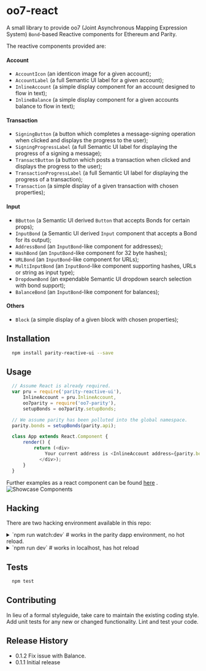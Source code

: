 oo7-react
=========

A small library to provide oo7 (Joint Asynchronous Mapping Expression System)
`Bond`-based Reactive components for Ethereum and Parity.

The reactive components provided are:
#### Account
- `AccountIcon` (an identicon image for a given account);
- `AccountLabel` (a full Semantic UI label for a given account);
- `InlineAccount` (a simple display component for an account designed to flow in text);
- `InlineBalance` (a simple display component for a given accounts balance to flow in text);
#### Transaction
- `SigningButton` (a button which completes a message-signing operation when clicked and displays the progress to the user);
- `SigningProgressLabel` (a full Semantic UI label for displaying the progress of a signing a message);
- `TransactButton` (a button which posts a transaction when clicked and displays the progress to the user);
- `TransactionProgressLabel` (a full Semantic UI label for displaying the progress of a transaction);
- `Transaction` (a simple display of a given transaction with chosen properties);
#### Input
- `BButton` (a Semantic UI derived `Button` that accepts Bonds for certain props);
- `InputBond` (a Semantic UI derived `Input` component that accepts a Bond for its output);
- `AddressBond` (an `InputBond`-like component for addresses);
- `HashBond` (an `InputBond`-like component for 32 byte hashes);
- `URLBond` (an `InputBond`-like component for URLs);
- `MultiInputBond` (an `InputBond`-like component supporting hashes, URLs or string as input type);
- `DropdownBond` (an expendable Semantic UI dropdown search selection with bond support);
- `BalanceBond` (an `InputBond`-like component for balances);
#### Others
- `Block` (a simple display of a given block with chosen properties);


## Installation

```sh
  npm install parity-reactive-ui --save
```

## Usage

```javascript
  // Assume React is already required.
  var pru = require('parity-reactive-ui'),
      InlineAccount = pru.InlineAccount,
	  oo7parity = require('oo7-parity'),
	  setupBonds = oo7parity.setupBonds;

  // We assume parity has been polluted into the global namespace.
  parity.bonds = setupBonds(parity.api);

  class App extends React.Component {
	  render() {
		  return (<div>
			  Your current address is <InlineAccount address={parity.bonds.me} />.
			</div>);
	  }
  }
```

Further examples as a react component can be found [here](https://github.com/paritytech/parity-reactive-ui/blob/showcases/test/manual/example.jsx) .
![Showcase Components](https://github.com/paritytech/parity-reactive-ui/blob/showcases/showcases/ExampleComponents.png "Showcase Components")



## Hacking

There are two hacking environment available in this repo:

<details>
	<summary> `npm run watch:dev` # works in the parity dapp environment, no hot reload.</summary>

	Before running the main command, this setup requires exposing the `public` directory as a local dapp:

	`ln -s $PWD/public /path/to/parity/dapps/pruit`

	`Restart parity` and head over to the PRUIT app. This environment is suitable to test any component that interact with the Parity DApp API

</details>

<details>
	<summary> `npm run dev` # works in localhost, has hot reload </summary>

	Go to `localhost:9999`

	This environment is suitable to quick test any parity-reactive-ui components that does not directly interact with the Parity dapp API.

</details>

## Tests

```sh
  npm test
```

## Contributing

In lieu of a formal styleguide, take care to maintain the existing coding style.
Add unit tests for any new or changed functionality. Lint and test your code.

## Release History

* 0.1.2 Fix issue with Balance.
* 0.1.1 Initial release

